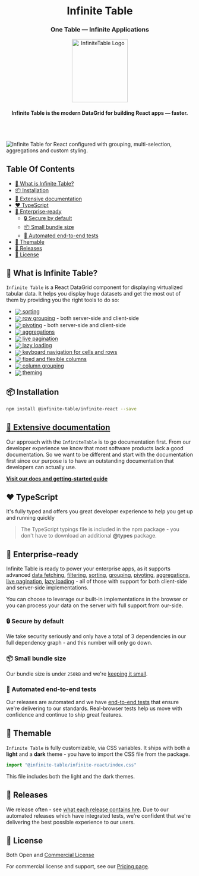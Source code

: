 <div align="center">
<h1>
<b>Infinite Table</b>
</h1>
<h3>One Table — Infinite Applications</h3>
  <a href="https://infinite-table.com">
    <img width="150px" height="170px" alt="InfiniteTable Logo" src="https://infinite-table.com/logo-infinite.svg" />
  </a>
<h4 >Infinite Table is the modern DataGrid for building React apps — faster.</h4>
<br />
<br />
</div>

![Infinite Table for React configured with grouping, multi-selection, aggregations and custom styling.](https://infinite-table.com/full-demo-image.png "Infinite Table demo")


## Table Of Contents
<!-- START doctoc generated TOC please keep comment here to allow auto update -->
<!-- DON'T EDIT THIS SECTION, INSTEAD RE-RUN doctoc TO UPDATE -->

- [🤔 What is Infinite Table?](#-what-is-infinite-table)
- [📦 Installation](#-installation)
- [📄 Extensive documentation](#-extensive-documentation)
- [❤️ TypeScript](#-typescript)
- [🏢 Enterprise-ready](#-enterprise-ready)
  - [🔒 Secure by default](#-secure-by-default)
  - [📦 Small bundle size](#-small-bundle-size)
  - [🧪 Automated end-to-end tests](#-automated-end-to-end-tests)
- [🎨 Themable](#-themable)
- [🚀 Releases](#-releases)
- [📑 License](#-license)

<!-- END doctoc generated TOC please keep comment here to allow auto update -->


## 🤔 What is Infinite Table?

`Infinite Table` is a React DataGrid component for displaying virtualized tabular data. It helps you display huge datasets and get the most out of them by providing you the right tools to do so: 

* [<img src="https://infinite-table.com/icons/sorting.svg" style="display:inline-block; vertical-align: middle">
 sorting](https://infinite-table.com/docs/latest/learn/working-with-data/sorting)
* [<img src="https://infinite-table.com/icons/row-grouping.svg" style="display:inline-block; vertical-align: middle">
 row grouping](https://infinite-table.com/docs/latest/learn/grouping-and-pivoting/grouping-rows) - both server-side and client-side
* [<img src="https://infinite-table.com/icons/pivoting.svg" style="display:inline-block; vertical-align: middle">
 pivoting](https://infinite-table.com/docs/latest/learn/grouping-and-pivoting/pivoting/overview) - both server-side and client-side
* [<img src="https://infinite-table.com/icons/aggregations.svg" style="display:inline-block; vertical-align: middle">
 aggregations](https://infinite-table.com/docs/latest/learn/grouping-and-pivoting/grouping-rows#aggregations)
* [<img src="https://infinite-table.com/icons/live-pagination.svg" style="display:inline-block; vertical-align: middle">
 live pagination](https://infinite-table.com/docs/latest/learn/working-with-data/live-pagination)
* [<img src="https://infinite-table.com/icons/lazy-loading.svg" style="display:inline-block; vertical-align: middle">
 lazy loading](https://infinite-table.com/docs/latest/learn/working-with-data/lazy-loading)
* [<img src="https://infinite-table.com/icons/keyboard-navigation.svg" style="display:inline-block; vertical-align: middle">
 keyboard navigation for cells and rows](https://infinite-table.com/docs/latest/learn/keyboard-navigation/navigating-cells)
* [<img src="https://infinite-table.com/icons/fixed-flex-cols.svg" style="display:inline-block; vertical-align: middle">
 fixed and flexible columns](https://infinite-table.com/docs/latest/learn/columns/fixed-and-flexible-size)
* [<img src="https://infinite-table.com/icons/column-grouping.svg" style="display:inline-block; vertical-align: middle">
 column grouping](https://infinite-table.com/docs/latest/learn/column-groups)
* [<img src="https://infinite-table.com/icons/theming.svg" style="display:inline-block; vertical-align: middle">
 theming](https://infinite-table.com/docs/latest/learn/theming)

<!-- * [🗃 filtering](https://infinite-table.com/docs/latest/learn/filtering) -->


## 📦 Installation

```bash
npm install @infinite-table/infinite-react --save
```

## [📄 Extensive documentation](https://infinite-table.com/docs)

Our approach with the `InfiniteTable` is to go documentation first. From our developer experience we know that most software products lack a good documentation. So we want to be different and start with the documentation first since our purpose is to have an outstanding documentation that developers can actually use.

**[Visit our docs and getting-started guide](https://infinite-table.com/docs)**

## ❤️ TypeScript

It's fully typed and offers you great developer experience to help you get up and running quickly

> The TypeScript typings file is included in the npm package - you don't have to download an additional **@types** package.

## 🏢 Enterprise-ready

Infinite Table is ready to power your enterprise apps, as it supports advanced [data fetching](https://infinite-table.com/docs/learn/working-with-data#data-loading-strategies), [filtering](https://infinite-table.com/docs/learn/filtering), [sorting](https://infinite-table.com/docs/learn/working-with-data/sorting), [grouping](https://infinite-table.com/docs/learn/grouping-and-pivoting/grouping-rows), [pivoting](https://infinite-table.com/docs/learn/grouping-and-pivoting/pivoting/overview), [aggregations](https://infinite-table.com/docs/learn/grouping-and-pivoting/group-aggregations), [live pagination](https://infinite-table.com/docs/learn/working-with-data/live-pagination), [lazy loading](https://infinite-table.com/docs/learn/working-with-data/lazy-loading) - all of those with support for both client-side and server-side implementations.

You can choose to leverage our built-in implementations in the browser or you can process your data on the server with full support from our-side.

### 🔒 Secure by default

We take security seriously and only have a total of 3 dependencies in our full dependency graph - and this number will only go down.

### 📦 Small bundle size

Our bundle size is under `250kB` and we're [keeping it small](https://bundlephobia.com/package/@infinite-table/infinite-react).

### 🧪 Automated end-to-end tests

Our releases are automated and we have [end-to-end tests](https://github.com/infinite-table/infinite-react/tree/master/source/examples/src/pages/tests) that ensure we're delivering to our standards. Real-browser tests help us move with confidence and continue to ship great features.


## 🎨 Themable

`Infinite Table` is fully customizable, via CSS variables. It ships with both a **light** and a **dark** theme - you have to import the CSS file from the package.

```js
import "@infinite-table/infinite-react/index.css"
```

This file includes both the light and the dark themes.

## 🚀 Releases

We release often - see [what each release contains hre](https://infinite-table.com/docs/releases). Due to our automated releases which have integrated tests, we're confident that we're delivering the best possible experience to our users.

## 📑 License 

Both Open and [Commercial License](https://infinite-table.com/eula)

For commercial license and support, see our [Pricing page](https://infinite-table.com/pricing).